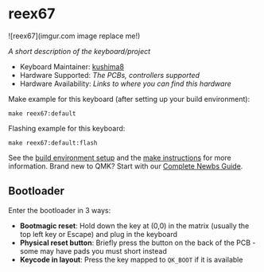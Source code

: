 # reex67

![reex67](imgur.com image replace me!)

*A short description of the keyboard/project*

* Keyboard Maintainer: [kushima8](https://github.com/kushima8)
* Hardware Supported: *The PCBs, controllers supported*
* Hardware Availability: *Links to where you can find this hardware*

Make example for this keyboard (after setting up your build environment):

    make reex67:default

Flashing example for this keyboard:

    make reex67:default:flash

See the [build environment setup](https://docs.qmk.fm/#/getting_started_build_tools) and the [make instructions](https://docs.qmk.fm/#/getting_started_make_guide) for more information. Brand new to QMK? Start with our [Complete Newbs Guide](https://docs.qmk.fm/#/newbs).

## Bootloader

Enter the bootloader in 3 ways:

* **Bootmagic reset**: Hold down the key at (0,0) in the matrix (usually the top left key or Escape) and plug in the keyboard
* **Physical reset button**: Briefly press the button on the back of the PCB - some may have pads you must short instead
* **Keycode in layout**: Press the key mapped to `QK_BOOT` if it is available
